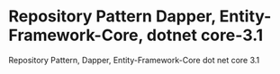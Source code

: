 # Repository Pattern Dapper, Entity-Framework-Core, dotnet core-3.1
Repository Pattern, Dapper, Entity-Framework-Core dot net core 3.1
